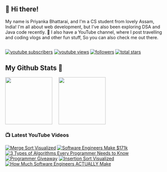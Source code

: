 ## 👋 Hi there!

My name is Priyanka Bhattarai, and I'm a CS student from lovely Assam, India! I'm all about web development, but I've also been exploring DSA and Java code recently.
🚀 I also have a YouTube channel, where I post travelling and coding vlogs and other fun stuff, So you can also check me out there.

##

<p align="left">
    <a href="https://www.youtube.com/c/priyankavlogs5680?sub_confirmation=1">
        <img alt="youtube subscribers" title="Subscribe to my YouTube channel" src="https://custom-icon-badges.demolab.com/youtube/channel/subscribers/UCff3DpmfaCl3Tq8XLptDcDA?color=%23E05D44&label=SUBSCRIBE&logo=video&logoColor=white&style=for-the-badge&labelColor=CE4630"/></a> 
    <a href="https://www.youtube.com/c/priyankavlogs5680">
        <img alt="youtube views" title="YouTube views" src="https://custom-icon-badges.demolab.com/youtube/channel/views/UCff3DpmfaCl3Tq8XLptDcDA?color=%23E1AD0E&logo=eye&logoColor=white&style=for-the-badge&labelColor=C79600"/></a> 
    <a href="https://github.com/PriyankaBhattarai?tab=followers">
        <img alt="followers" title="Follow me on Github" src="https://custom-icon-badges.demolab.com/github/followers/PriyankaBhattarai?color=236ad3&labelColor=1155ba&style=for-the-badge&logo=person-add&label=Follow&logoColor=white"/></a>
    <a href="https://github.com/PriyankaBhattarai?tab=repositories&sort=stargazers">
        <img alt="total stars" title="Total stars on GitHub" src="https://custom-icon-badges.demolab.com/github/stars/PriyankaBhattarai?color=55960c&style=for-the-badge&labelColor=488207&logo=star"/>
    </a>
</p>

## My Github Stats 🚀

<div>
    <picture>
      <source
        srcset="https://github-readme-stats.vercel.app/api?username=PriyankaBhattarai&show_icons=true&theme=dark&border_radius=12&border_color=F44A4A&ring_color=F7E219&icon_color=F44A4A"
        media="(prefers-color-scheme: dark)"
      />
      <source
        srcset="https://github-readme-stats.vercel.app/api?username=PriyankaBhattarai&show_icons=true&border_radius=12&border_color=F44A4A&ring_color=F7E219&icon_color=F44A4A"
        media="(prefers-color-scheme: light), (prefers-color-scheme: no-preference)"
      />
      <img height=150 align="center" src="https://github-readme-stats.vercel.app/api?    username=PriyankaBhattarai&show_icons=true&border_radius=12&border_color=F44A4A&ring_color=F7E219&icon_color=F44A4A" />
    </picture>
    &nbsp; &nbsp;
    <picture>
          <source
            srcset="https://github-readme-stats.vercel.app/api/top-langs/?username=PriyankaBhattarai&layout=compact&border_radius=10&border_color=A83AEF&theme=dark"
            media="(prefers-color-scheme: dark)"
          />
          <source
            srcset="https://github-readme-stats.vercel.app/api/top-langs/?username=PriyankaBhattarai&layout=compact&border_radius=10&border_color=A83AEF&theme=light"
            media="(prefers-color-scheme: light), (prefers-color-scheme: no-preference)"
          />
      <img height=150 align="center" src="https://github-readme-stats.vercel.app/api/top-langs/?username=PriyankaBhattarai&layout=compact&border_radius=10&border_color=A83AEF" />
    </picture>
</div>

### 📺 Latest YouTube Videos

<!-- BEGIN YOUTUBE-CARDS -->
[![Merge Sort Visualized](https://ytcards.demolab.com/?id=MlyIGMOkL5s&title=Merge+Sort+Visualized&lang=en&timestamp=1706360421&background_color=%230d1117&title_color=%23ffffff&stats_color=%23dedede&max_title_lines=1&width=250&border_radius=5&duration=55 "Merge Sort Visualized")](https://www.youtube.com/watch?v=MlyIGMOkL5s)
[![Software Engineers Make $171k](https://ytcards.demolab.com/?id=jv_0uhe2uz0&title=Software+Engineers+Make+%24171k&lang=en&timestamp=1706101240&background_color=%230d1117&title_color=%23ffffff&stats_color=%23dedede&max_title_lines=1&width=250&border_radius=5&duration=33 "Software Engineers Make $171k")](https://www.youtube.com/watch?v=jv_0uhe2uz0)
[![3 Types of Algorithms Every Programmer Needs to Know](https://ytcards.demolab.com/?id=Uym4-KhP3Lc&title=3+Types+of+Algorithms+Every+Programmer+Needs+to+Know&lang=en&timestamp=1705935625&background_color=%230d1117&title_color=%23ffffff&stats_color=%23dedede&max_title_lines=1&width=250&border_radius=5&duration=792 "3 Types of Algorithms Every Programmer Needs to Know")](https://www.youtube.com/watch?v=Uym4-KhP3Lc)
[![Programmer Giveaway](https://ytcards.demolab.com/?id=_HUJpBjMjts&title=Programmer+Giveaway&lang=en&timestamp=1705503629&background_color=%230d1117&title_color=%23ffffff&stats_color=%23dedede&max_title_lines=1&width=250&border_radius=5&duration=50 "Programmer Giveaway")](https://www.youtube.com/watch?v=_HUJpBjMjts)
[![Insertion Sort Visualized](https://ytcards.demolab.com/?id=nZHNwb_evBg&title=Insertion+Sort+Visualized&lang=en&timestamp=1705316443&background_color=%230d1117&title_color=%23ffffff&stats_color=%23dedede&max_title_lines=1&width=250&border_radius=5&duration=59 "Insertion Sort Visualized")](https://www.youtube.com/watch?v=nZHNwb_evBg)
[![How Much Software Engineers ACTUALLY Make](https://ytcards.demolab.com/?id=iACHGmlDWiw&title=How+Much+Software+Engineers+ACTUALLY+Make&lang=en&timestamp=1705158060&background_color=%230d1117&title_color=%23ffffff&stats_color=%23dedede&max_title_lines=1&width=250&border_radius=5&duration=1091 "How Much Software Engineers ACTUALLY Make")](https://www.youtube.com/watch?v=iACHGmlDWiw)
<!-- END YOUTUBE-CARDS -->